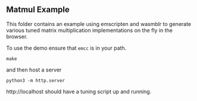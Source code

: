 ## Matmul Example

This folder contains an example using emscripten and wasmblr to generate various tuned matrix multiplication implementations
on the fly in the browser.

To use the demo ensure that `emcc` is in your path.

```
make
```

and then host a server

```
python3 -m http.server
```

http://localhost should have a tuning script up and running.

